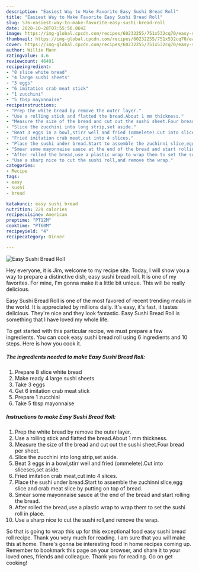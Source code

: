 ```yaml
---
description: "Easiest Way to Make Favorite Easy Sushi Bread Roll"
title: "Easiest Way to Make Favorite Easy Sushi Bread Roll"
slug: 576-easiest-way-to-make-favorite-easy-sushi-bread-roll
date: 2020-10-28T07:55:56.064Z
image: https://img-global.cpcdn.com/recipes/60232255/751x532cq70/easy-sushi-bread-roll-recipe-main-photo.jpg
thumbnail: https://img-global.cpcdn.com/recipes/60232255/751x532cq70/easy-sushi-bread-roll-recipe-main-photo.jpg
cover: https://img-global.cpcdn.com/recipes/60232255/751x532cq70/easy-sushi-bread-roll-recipe-main-photo.jpg
author: Willie Mann
ratingvalue: 4.6
reviewcount: 46491
recipeingredient:
- "8 slice white bread"
- "4 large sushi sheets"
- "3 eggs"
- "6 imitation crab meat stick"
- "1 zucchini"
- "5 tbsp mayonnaise"
recipeinstructions:
- "Prep the white bread by remove the outer layer."
- "Use a rolling stick and flatted the bread.About 1 mm thickness."
- "Measure the size of the bread and cut out the sushi sheet.Four bread per sheet."
- "Slice the zucchini into long strip,set aside."
- "Beat 3 eggs in a bowl,stirr well and fried (ommelete).Cut into sliceses,set aside."
- "Fried imitation crab meat,cut into 4 slices."
- "Place the sushi under bread.Start to assemble the zuchinni slice,egg slice and crab meat slice by putting on top of bread."
- "Smear some mayonnaise sauce at the end of the bread and start rolling the bread."
- "After rolled the bread,use a plastic wrap to wrap them to set the sushi roll in place."
- "Use a sharp nice to cut the sushi roll,and remove the wrap."
categories:
- Recipe
tags:
- easy
- sushi
- bread

katakunci: easy sushi bread 
nutrition: 229 calories
recipecuisine: American
preptime: "PT12M"
cooktime: "PT60M"
recipeyield: "4"
recipecategory: Dinner

---
```



![Easy Sushi Bread Roll](https://img-global.cpcdn.com/recipes/60232255/751x532cq70/easy-sushi-bread-roll-recipe-main-photo.jpg)

Hey everyone, it is Jim, welcome to my recipe site. Today, I will show you a way to prepare a distinctive dish, easy sushi bread roll. It is one of my favorites. For mine, I'm gonna make it a little bit unique. This will be really delicious.

Easy Sushi Bread Roll is one of the most favored of recent trending meals in the world. It is appreciated by millions daily. It's easy, it's fast, it tastes delicious. They're nice and they look fantastic. Easy Sushi Bread Roll is something that I have loved my whole life.




To get started with this particular recipe, we must prepare a few ingredients. You can cook easy sushi bread roll using 6 ingredients and 10 steps. Here is how you cook it.

<!--inarticleads1-->

##### The ingredients needed to make Easy Sushi Bread Roll:

1. Prepare 8 slice white bread
1. Make ready 4 large sushi sheets
1. Take 3 eggs
1. Get 6 imitation crab meat stick
1. Prepare 1 zucchini
1. Take 5 tbsp mayonnaise




<!--inarticleads2-->

##### Instructions to make Easy Sushi Bread Roll:

1. Prep the white bread by remove the outer layer.
1. Use a rolling stick and flatted the bread.About 1 mm thickness.
1. Measure the size of the bread and cut out the sushi sheet.Four bread per sheet.
1. Slice the zucchini into long strip,set aside.
1. Beat 3 eggs in a bowl,stirr well and fried (ommelete).Cut into sliceses,set aside.
1. Fried imitation crab meat,cut into 4 slices.
1. Place the sushi under bread.Start to assemble the zuchinni slice,egg slice and crab meat slice by putting on top of bread.
1. Smear some mayonnaise sauce at the end of the bread and start rolling the bread.
1. After rolled the bread,use a plastic wrap to wrap them to set the sushi roll in place.
1. Use a sharp nice to cut the sushi roll,and remove the wrap.




So that is going to wrap this up for this exceptional food easy sushi bread roll recipe. Thank you very much for reading. I am sure that you will make this at home. There's gonna be interesting food in home recipes coming up. Remember to bookmark this page on your browser, and share it to your loved ones, friends and colleague. Thank you for reading. Go on get cooking!
